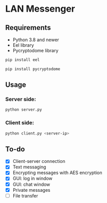 # LAN Messenger
## Requirements
* Python 3.8 and newer
* Eel library
* Pycryptodome library 
```zsh
pip install eel
```

```zsh
pip install pycryptodome
```

## Usage
### Server side:
```zsh
python server.py
```
### Client side:
```zsh
python client.py <server-ip>
```

## To-do

- [x] Client-server connection
- [x] Text messaging
- [x] Encrypting messages with AES encryption
- [x] GUI: log in window
- [x] GUI: chat window
- [x] Private messages
- [ ] File transfer